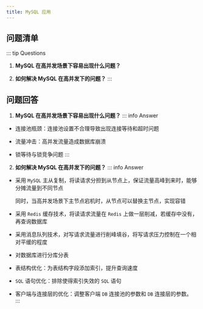 ```yaml
---
title: MySQL 应用
---
```

## 问题清单

::: tip Questions
1.   **MySQL 在高并发场景下容易出现什么问题？**

2.   **如何解决 MySQL 在高并发下的问题？**
::: 

## 问题回答

1.   **MySQL 在高并发场景下容易出现什么问题？**
::: info Answer
  -   连接池瓶颈：连接池设置不合理导致出现连接等待和超时问题

  -   流量冲击：高并发流量造成数据库崩溃

  -   锁等待与锁竞争问题
:::

2.   **如何解决 MySQL 在高并发下的问题？**
::: info Answer
  -   采用 `MySQL` 主从复制，将读请求分担到从节点上，保证流量高峰到来时，能够分摊流量到不同节点

      同时，当高并发场景下主节点宕机时，从节点可以替换主节点，实现容错

  -   采用 `Redis` 缓存技术，将读请求流量在 `Redis` 上做一层削减，若缓存中没有，再查询数据库

  -   采用消息队列技术，对写请求流量进行削峰填谷，将写请求压力控制在一个相对平缓的程度

  -   对数据库进行分库分表

  -   表结构优化：为表结构字段添加索引，提升查询速度

  -   `SQL` 语句优化：排除使得索引失效的 `SQL` 语句

  -   客户端与连接层的优化：调整客户端 `DB` 连接池的参数和 `DB` 连接层的参数。
:::